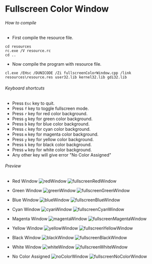 Fullscreen Color Window
============

###### How to compile

- First compile the resource file.

```
cd resources
rc.exe /V resource.rc
cd ..
```

- Now compile the program with resource file.

```
cl.exe /EHsc /DUNICODE /Zi fullscreenColorWindow.cpp /link resources\resource.res user32.lib kernel32.lib gdi32.lib
```

###### Keyboard shortcuts
- Press ```Esc``` key to quit.
- Press ```f``` key to toggle fullscreen mode.
- Press ```r``` key for red color background.
- Press ```g``` key for green color background.
- Press ```b``` key for blue color background.
- Press ```c``` key for cyan color background.
- Press ```m``` key for magenta color background.
- Press ```y``` key for yellow color background.
- Press ```k``` key for black color background.
- Press ```w``` key for white color background.
- Any other key will give error "No Color Assigned"

###### Preview
- Red Window
![redWindow][redWindow-image]
![fullscreenRedWindow][fullscreenRedWindow-image]

- Green Window
![greenWindow][greenWindow-image]
![fullscreenGreenWindow][fullscreenGreenWindow-image]

- Blue Window
![blueWindow][blueWindow-image]
![fullscreenBlueWindow][fullscreenBlueWindow-image]

- Cyan Window
![cyanWindow][cyanWindow-image]
![fullscreenCyanWindow][fullscreenCyanWindow-image]

- Magenta Window
![magentaWindow][magentaWindow-image]
![fullscreenMagentaWindow][fullscreenMagentaWindow-image]

- Yellow Window
![yellowWindow][yellowWindow-image]
![fullscreenYellowWindow][fullscreenYellowWindow-image]

- Black Window
![blackWindow][blackWindow-image]
![fullscreenBlackWindow][fullscreenBlackWindow-image]

- White Window
![whiteWindow][whiteWindow-image]
![fullscreenWhiteWindow][fullscreenWhiteWindow-image]

- No Color Assigned
![noColorWindow][noColorWindow-image]
![fullscreenNoColorWindow][fullscreenNoColorWindow-image]

<!-- Image declaration -->

[redWindow-image]: ./preview/red.png "Red Window"
[fullscreenRedWindow-image]: ./preview/fullscreenRed.png "Fullscreen Red Window"
[greenWindow-image]: ./preview/green.png "Green Window"
[fullscreenGreenWindow-image]: ./preview/fullscreenGreen.png "Fullscreen Green Window"
[blueWindow-image]: ./preview/blue.png "Blue Window"
[fullscreenBlueWindow-image]: ./preview/fullscreenBlue.png "Fullscreen Blue Window"
[cyanWindow-image]: ./preview/cyan.png "Cyan Window"
[fullscreenCyanWindow-image]: ./preview/fullscreenCyan.png "Fullscreen Cyan Window"
[magentaWindow-image]: ./preview/magenta.png "Magenta Window"
[fullscreenMagentaWindow-image]: ./preview/fullscreenMagenta.png "Fullscreen Magenta Window"
[yellowWindow-image]: ./preview/yellow.png "Yellow Window"
[fullscreenYellowWindow-image]: ./preview/fullscreenYellow.png "Fullscreen Yellow Window"
[blackWindow-image]: ./preview/black.png "Black Window"
[fullscreenBlackWindow-image]: ./preview/fullscreenBlack.png "Fullscreen Black Window"
[whiteWindow-image]: ./preview/white.png "White Window"
[fullscreenWhiteWindow-image]: ./preview/fullscreenWhite.png "Fullscreen White Window"
[noColorWindow-image]: ./preview/no_color.png "No color assigned"
[fullscreenNoColorWindow-image]: ./preview/fullscreen_no_color.png "Fullscreen No color assigned"

